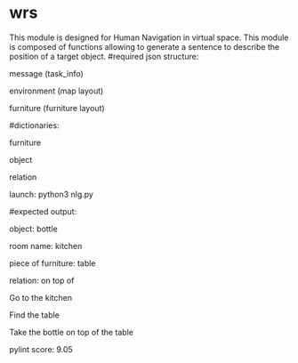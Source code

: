 # wrs
This module is designed for Human Navigation in virtual space.
This module is composed of functions allowing to generate a sentence to
describe the position of a target object.
#required json structure:

message (task_info)

environment (map layout)

furniture (furniture layout)

#dictionaries:

furniture

object

relation

launch: python3 nlg.py

#expected output:

object: bottle

room name: kitchen

piece of furniture: table

relation: on top of

Go to the kitchen

Find the table

Take the bottle on top of the table


pylint score: 9.05

